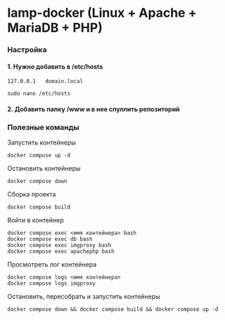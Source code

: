 # lamp-docker (Linux + Apache + MariaDB + PHP)

### Настройка 
#### 1. Нужно добавить в /etc/hosts

```
127.0.0.1   domain.local
```

```
sudo nano /etc/hosts
```
#### 2. Добавить папку /www и в нее спуллить репозиторий


### Полезные команды
Запустить контейнеры
```
docker compose up -d
```
Остановить контейнеры
```
docker compose down
```
Сборка проекта
```
docker compose build
```
Войти в контейнер
```
docker compose exec <имя контейнера> bash
docker compose exec db bash
docker compose exec imgproxy bash
docker compose exec apachephp bash
```
Просмотреть лог контейнера
```
docker compose logs <имя контейнера>
docker compose logs imgproxy 
```
Остановить, пересобрать и запустить контейнеры
```
docker compose down && docker compose build && docker compose up -d
```
